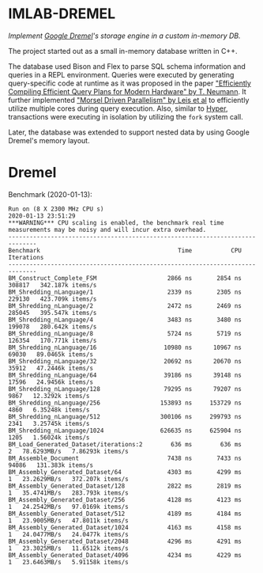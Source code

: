 # IMLAB-DREMEL

_Implement [Google Dremel](https://static.googleusercontent.com/media/research.google.com/de//pubs/archive/36632.pdf)'s storage engine in a custom in-memory DB._


The project started out as a small in-memory database written in C++.

The database used Bison and Flex to parse SQL schema information and queries in a REPL environment.
Queries were executed by generating query-specific code at runtime as it was proposed in the paper ["Efficiently Compiling Efficient Query Plans for Modern Hardware" by T. Neumann](https://www.vldb.org/pvldb/vol4/p539-neumann.pdf). It further implemented ["Morsel Driven Parallelism" by Leis et al](http://db.in.tum.de/~leis/papers/morsels.pdf) to efficiently utilize multiple cores during query execution.
Also, similar to [Hyper](http://hyper-db.de/), transactions were executing in isolation by utilizing the `fork` system call.


Later, the database was extended to support nested data by using Google Dremel's memory layout.


Dremel
======

Benchmark (2020-01-13):
```
Run on (8 X 2300 MHz CPU s)
2020-01-13 23:51:29
***WARNING*** CPU scaling is enabled, the benchmark real time measurements may be noisy and will incur extra overhead.
------------------------------------------------------------------------------
Benchmark                                       Time           CPU Iterations
------------------------------------------------------------------------------
BM_Construct_Complete_FSM                    2866 ns       2854 ns     308817   342.187k items/s
BM_Shredding_nLanguage/1                     2339 ns       2305 ns     229130   423.709k items/s
BM_Shredding_nLanguage/2                     2472 ns       2469 ns     285045   395.547k items/s
BM_Shredding_nLanguage/4                     3483 ns       3480 ns     199078   280.642k items/s
BM_Shredding_nLanguage/8                     5724 ns       5719 ns     126354   170.771k items/s
BM_Shredding_nLanguage/16                   10980 ns      10967 ns      69030   89.0465k items/s
BM_Shredding_nLanguage/32                   20692 ns      20670 ns      35912   47.2446k items/s
BM_Shredding_nLanguage/64                   39186 ns      39148 ns      17596   24.9456k items/s
BM_Shredding_nLanguage/128                  79295 ns      79207 ns       9867   12.3292k items/s
BM_Shredding_nLanguage/256                 153893 ns     153729 ns       4860   6.35248k items/s
BM_Shredding_nLanguage/512                 300106 ns     299793 ns       2341   3.25745k items/s
BM_Shredding_nLanguage/1024                626635 ns     625904 ns       1205   1.56024k items/s
BM_Load_Generated_Dataset/iterations:2        636 ms        636 ms          2   78.6293MB/s   7.86293k items/s
BM_Assemble_Document                         7438 ns       7433 ns      94086   131.383k items/s
BM_Assembly_Generated_Dataset/64             4303 ms       4299 ms          1   23.2629MB/s   372.207k items/s
BM_Assembly_Generated_Dataset/128            2822 ms       2819 ms          1   35.4741MB/s   283.793k items/s
BM_Assembly_Generated_Dataset/256            4128 ms       4123 ms          1   24.2542MB/s   97.0169k items/s
BM_Assembly_Generated_Dataset/512            4189 ms       4184 ms          1   23.9005MB/s   47.8011k items/s
BM_Assembly_Generated_Dataset/1024           4163 ms       4158 ms          1   24.0477MB/s   24.0477k items/s
BM_Assembly_Generated_Dataset/2048           4296 ms       4291 ms          1   23.3025MB/s   11.6512k items/s
BM_Assembly_Generated_Dataset/4096           4234 ms       4229 ms          1   23.6463MB/s   5.91158k items/s
```

